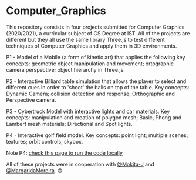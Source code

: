 # Computer_Graphics
 
This repository consists in four projects submitted for Computer Graphics (2020/2021), a curricular subject of CS Degree at IST.
All of the projects are different but they all use the same library Three.js to test different techniques of Computer Graphics and apply them in 3D environments.

P1 - Model of a Mobile (a form of kinetic art) that applies the following key concepts: geometric object manipulation and movement; ortographic camera perspective; object hierarchy in Three.js.

P2 - Interactive Billiard table simulation that allows the player to select and different cues in order to 'shoot' the balls on top of the table. Key concepts: Dynamic Camera; collision detection and response; Orthographic and Perspective camera.

P3 - Cybertruck Model with interactive lights and car materials. Key concepts: manipulation and creation of polygon mesh; Basic, Phong and Lambert mesh materials; Directional and Spot lights.

P4 - Interactive golf field model. Key concepts: point light; multiple scenes; textures; orbit controls; skybox.

Note P4: [check this page to run the code locally](https://threejs.org/docs/?q=how%20to#manual/en/introduction/How-to-run-things-locally)


All of these projects were in cooperation with [@Mokita-J](https://github.com/Mokita-J) and [@MargaridaMoreira](https://github.com/MargaridaMoreira). 😄
